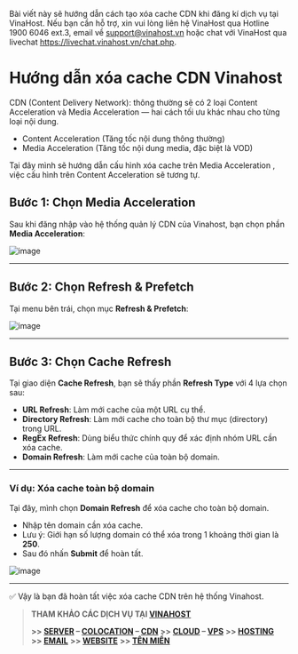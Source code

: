 
Bài viết này sẽ hướng dẫn cách tạo xóa cache CDN khi đăng kí dịch vụ tại VinaHost. Nếu bạn cần hỗ trợ, xin vui lòng liên hệ VinaHost qua Hotline 1900 6046 ext.3, email về support@vinahost.vn hoặc chat với VinaHost qua livechat https://livechat.vinahost.vn/chat.php.
# Hướng dẫn xóa cache CDN Vinahost
CDN (Content Delivery Network): thông thường sẽ có 2 loại Content Acceleration và Media Acceleration — hai cách tối ưu khác nhau cho từng loại nội dung.  
- Content Acceleration (Tăng tốc nội dung thông thường)  
- Media Acceleration (Tăng tốc nội dung media, đặc biệt là VOD)  
  
Tại đây mình sẽ hướng dẫn cấu hình xóa cache trên Media Acceleration , việc cấu hình trên Content Acceleration sẽ tương tự. 
## Bước 1: Chọn Media Acceleration

Sau khi đăng nhập vào hệ thống quản lý CDN của Vinahost, bạn chọn phần **Media Acceleration**:

![image](https://github.com/user-attachments/assets/0309622a-b0c2-4f3a-a378-7a731009ebd2)

---

## Bước 2: Chọn Refresh & Prefetch

Tại menu bên trái, chọn mục **Refresh & Prefetch**:

![image](https://github.com/user-attachments/assets/1af9739d-d01e-499b-8b10-f7a2345fb178)

---

## Bước 3: Chọn Cache Refresh

Tại giao diện **Cache Refresh**, bạn sẽ thấy phần **Refresh Type** với 4 lựa chọn sau:

- **URL Refresh**: Làm mới cache của một URL cụ thể.  
- **Directory Refresh**: Làm mới cache cho toàn bộ thư mục (directory) trong URL.  
- **RegEx Refresh**: Dùng biểu thức chính quy để xác định nhóm URL cần xóa cache.  
- **Domain Refresh**: Làm mới cache của toàn bộ domain.

---

### Ví dụ: Xóa cache toàn bộ domain

Tại đây, mình chọn **Domain Refresh** để xóa cache cho toàn bộ domain.

- Nhập tên domain cần xóa cache.
- Lưu ý: Giới hạn số lượng domain có thể xóa trong 1 khoảng thời gian là **250**.
- Sau đó nhấn **Submit** để hoàn tất.

![image](https://github.com/user-attachments/assets/487b77f2-d774-482e-9a85-b551baad18ff)

---

✅ Vậy là bạn đã hoàn tất việc xóa cache CDN trên hệ thống Vinahost.


> **THAM KHẢO CÁC DỊCH VỤ TẠI [VINAHOST](https://vinahost.vn/)**
>
> **\>> [SERVER](https://vinahost.vn/thue-may-chu-rieng/) – [COLOCATION](https://vinahost.vn/colocation.html) – [CDN](https://vinahost.vn/dich-vu-cdn-chuyen-nghiep)**
> **\>> [CLOUD](https://vinahost.vn/cloud-server-gia-re/) – [VPS](https://vinahost.vn/vps-ssd-chuyen-nghiep/)**
> **\>> [HOSTING](https://vinahost.vn/wordpress-hosting)**
> **\>> [EMAIL](https://vinahost.vn/email-hosting)**
> **\>> [WEBSITE](http://vinawebsite.vn/)**
> **\>> [TÊN MIỀN](https://vinahost.vn/ten-mien-gia-re/)**
